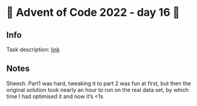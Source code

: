 # 🎄 Advent of Code 2022 - day 16 🎄

## Info

Task description: [link](https://adventofcode.com/2022/day/16)

## Notes

Sheesh.
Part1 was hard, tweaking it to part 2 was fun at first, but then the original solution took nearly an hour to run on the real data set, by which time I had optimised it and now it’s <1s